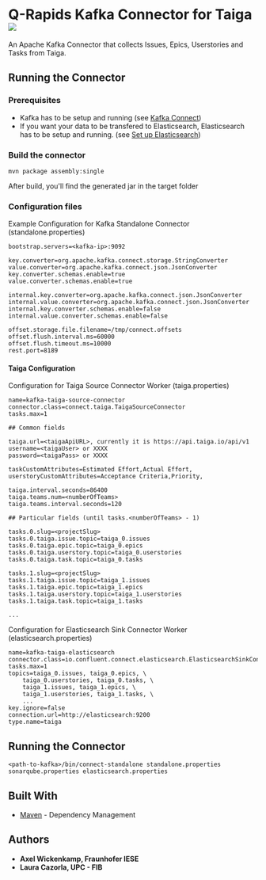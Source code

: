 # Q-Rapids Kafka Connector for Taiga ![](https://img.shields.io/badge/License-Apache2.0-blue.svg)

An Apache Kafka Connector that collects Issues, Epics, Userstories and Tasks from Taiga.

## Running the Connector

### Prerequisites

* Kafka has to be setup and running (see [Kafka Connect](https://docs.confluent.io/current/connect/index.html))
* If you want your data to be transfered to Elasticsearch, Elasticsearch has to be setup and running. (see [Set up Elasticsearch](https://www.elastic.co/guide/en/elasticsearch/reference/current/setup.html))

### Build the connector

```
mvn package assembly:single
```
After build, you'll find the generated jar in the target folder

### Configuration files

Example Configuration for Kafka Standalone Connector (standalone.properties)

```properties
bootstrap.servers=<kafka-ip>:9092

key.converter=org.apache.kafka.connect.storage.StringConverter
value.converter=org.apache.kafka.connect.json.JsonConverter
key.converter.schemas.enable=true
value.converter.schemas.enable=true

internal.key.converter=org.apache.kafka.connect.json.JsonConverter
internal.value.converter=org.apache.kafka.connect.json.JsonConverter
internal.key.converter.schemas.enable=false
internal.value.converter.schemas.enable=false

offset.storage.file.filename=/tmp/connect.offsets
offset.flush.interval.ms=60000
offset.flush.timeout.ms=10000
rest.port=8189
```

#### Taiga Configuration

Configuration for Taiga Source Connector Worker (taiga.properties)

```properties
name=kafka-taiga-source-connector
connector.class=connect.taiga.TaigaSourceConnector
tasks.max=1

## Common fields

taiga.url=<taigaApiURL>, currently it is https://api.taiga.io/api/v1
username=<taigaUser> or XXXX
password=<taigaPass> or XXXX

taskCustomAttributes=Estimated Effort,Actual Effort,
userstoryCustomAttributes=Acceptance Criteria,Priority,

taiga.interval.seconds=86400
taiga.teams.num=<numberOfTeams>
taiga.teams.interval.seconds=120

## Particular fields (until tasks.<numberOfTeams> - 1)

tasks.0.slug=<projectSlug>
tasks.0.taiga.issue.topic=taiga_0.issues
tasks.0.taiga.epic.topic=taiga_0.epics
tasks.0.taiga.userstory.topic=taiga_0.userstories
tasks.0.taiga.task.topic=taiga_0.tasks

tasks.1.slug=<projectSlug>
tasks.1.taiga.issue.topic=taiga_1.issues
tasks.1.taiga.epic.topic=taiga_1.epics
tasks.1.taiga.userstory.topic=taiga_1.userstories
tasks.1.taiga.task.topic=taiga_1.tasks

...
```

Configuration for Elasticsearch Sink Connector Worker (elasticsearch.properties)

```properties
name=kafka-taiga-elasticsearch
connector.class=io.confluent.connect.elasticsearch.ElasticsearchSinkConnector
tasks.max=1
topics=taiga_0.issues, taiga_0.epics, \
    taiga_0.userstories, taiga_0.tasks, \
    taiga_1.issues, taiga_1.epics, \
    taiga_1.userstories, taiga_1.tasks, \
    ...
key.ignore=false
connection.url=http://elasticsearch:9200
type.name=taiga
```

## Running the Connector

```
<path-to-kafka>/bin/connect-standalone standalone.properties sonarqube.properties elasticsearch.properties
```

## Built With

* [Maven](https://maven.apache.org/) - Dependency Management


## Authors

* **Axel Wickenkamp, Fraunhofer IESE**
* **Laura Cazorla, UPC - FIB**

